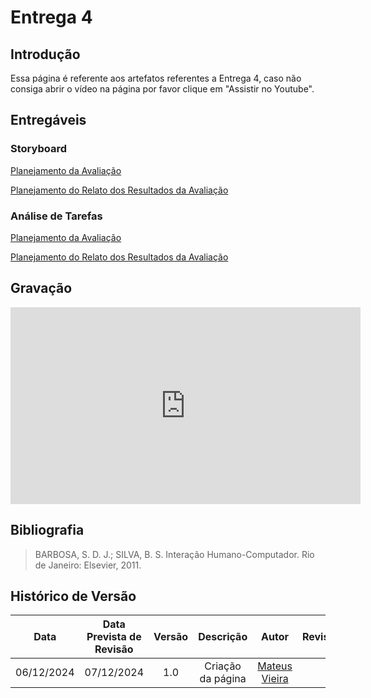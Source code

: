 # Entrega 4

## Introdução

Essa página é referente aos artefatos referentes a Entrega 4, caso não consiga abrir o vídeo na página por favor clique em "Assistir no Youtube".

## Entregáveis

### Storyboard

[Planejamento da Avaliação](../../design_avaliacao_desenvolvimento/nivel01/storyboard//planejamento_avaliacao.md)

[Planejamento do Relato dos Resultados da Avaliação](../../design_avaliacao_desenvolvimento/nivel01/storyboard//planejamento_relato_resultados_avaliacao.md)

### Análise de Tarefas

[Planejamento da Avaliação](../../design_avaliacao_desenvolvimento/nivel01/analise_de_tarefas/planejamento_avaliacao.md)

[Planejamento do Relato dos Resultados da Avaliação](../../design_avaliacao_desenvolvimento/nivel01/analise_de_tarefas/planejamento_relato_resultados_avaliacao.md)

## Gravação

<iframe width="560" height="315" src="https://www.youtube.com/embed/BDSHmSowZpc" frameborder="0" allowfullscreen></iframe>

## Bibliografia

<!-- livro utilizado pelo professor na disciplina. -->

> BARBOSA, S. D. J.; SILVA, B. S. Interação Humano-Computador. Rio de Janeiro: Elsevier, 2011.

## Histórico de Versão

|    Data    | Data Prevista de Revisão | Versão |     Descrição     |                   Autor                    | Revisor |
| :--------: | :----------------------: | :----: | :---------------: | :----------------------------------------: | :-----: |
| 06/12/2024 |        07/12/2024        |  1.0   | Criação da página | [Mateus Vieira](https://github.com/matix0) |         |
